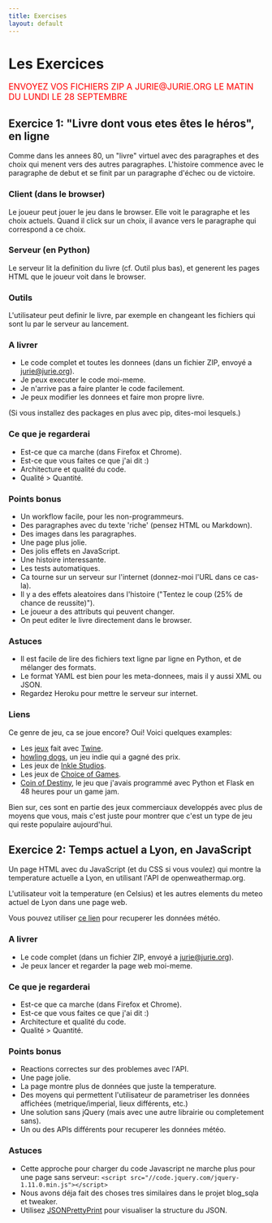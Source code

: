 ```yaml
---
title: Exercises
layout: default
---
```

# Les Exercices

<p style="font-size:larger; color:red">ENVOYEZ VOS FICHIERS ZIP A JURIE@JURIE.ORG LE MATIN DU LUNDI LE 28 SEPTEMBRE</p>

## Exercice 1: "Livre dont vous etes êtes le héros", en ligne

Comme dans les annees 80, un "livre" virtuel avec des paragraphes et des choix qui menent vers des autres paragraphes. L'histoire commence avec le paragraphe de debut et se finit par un paragraphe d'échec ou de victoire.

### Client (dans le browser)

Le joueur peut jouer le jeu dans le browser. Elle voit le paragraphe et les choix actuels. Quand il click sur un choix, il avance vers le paragraphe qui correspond a ce choix.

### Serveur (en Python)

Le serveur lit la definition du livre (cf. Outil plus bas), et generent les pages HTML que le joueur voit dans le browser.

### Outils

L'utilisateur peut definir le livre, par exemple en changeant les fichiers qui sont lu par le serveur au lancement.

### A livrer

- Le code complet et toutes les donnees (dans un fichier ZIP, envoyé a jurie@jurie.org).
- Je peux executer le code moi-meme.
- Je n'arrive pas a faire planter le code facilement.
- Je peux modifier les donnees et faire mon propre livre.

(Si vous installez des packages en plus avec pip, dites-moi lesquels.)

### Ce que je regarderai

- Est-ce que ca marche (dans Firefox et Chrome).
- Est-ce que vous faites ce que j'ai dit :)
- Architecture et qualité du code.
- Qualité > Quantité.

### Points bonus

- Un workflow facile, pour les non-programmeurs.
- Des paragraphes avec du texte 'riche' (pensez HTML ou Markdown).
- Des images dans les paragraphes.
- Une page plus jolie.
- Des jolis effets en JavaScript.
- Une histoire interessante.
- Les tests automatiques.
- Ca tourne sur un serveur sur l'internet (donnez-moi l'URL dans ce cas-la).
- Il y a des effets aleatoires dans l'histoire ("Tentez le coup (25% de chance de reussite)").
- Le joueur a des attributs qui peuvent changer.
- On peut editer le livre directement dans le browser.

### Astuces

- Il est facile de lire des fichiers text ligne par ligne en Python, et de mélanger des formats.
- Le format YAML est bien pour les meta-donnees, mais il y aussi XML ou JSON.
- Regardez Heroku pour mettre le serveur sur internet.

### Liens

Ce genre de jeu, ca se joue encore? Oui! Voici quelques examples:

- Les [jeux](http://twinehub.weebly.com/) fait avec [Twine](http://twinery.org/).
- [howling dogs](http://aliendovecote.com/uploads/twine/howlingdogs/howlingdogs.html), un jeu indie qui a gagné des prix.
- Les jeux de [Inkle Studios](http://www.inklestudios.com/).
- Les jeux de [Choice of Games](https://www.choiceofgames.com/).
- [Coin of Destiny](http://molyjam12.herokuapp.com), le jeu que j'avais programmé avec Python et Flask en 48 heures pour un game jam.

Bien sur, ces sont en partie des jeux commerciaux developpés avec plus de moyens que vous, mais c'est juste pour montrer que c'est un type de jeu qui reste populaire aujourd'hui.

## Exercice 2: Temps actuel a Lyon, en JavaScript

Un page HTML avec du JavaScript (et du CSS si vous voulez) qui montre la temperature actuelle a Lyon, en utilisant l'API de openweathermap.org.

L'utilisateur voit la temperature (en Celsius) et les autres elements du meteo actuel de Lyon dans une page web.

Vous pouvez utiliser [ce lien](http://api.openweathermap.org/data/2.5/find?q=Lyon,fr&units=metric) pour recuperer les données météo.

### A livrer

- Le code complet (dans un fichier ZIP, envoyé a jurie@jurie.org).
- Je peux lancer et regarder la page web moi-meme.

### Ce que je regarderai

- Est-ce que ca marche (dans Firefox et Chrome).
- Est-ce que vous faites ce que j'ai dit :)
- Architecture et qualité du code.
- Qualité > Quantité.

### Points bonus

- Reactions correctes sur des problemes avec l'API.
- Une page jolie.
- La page montre plus de données que juste la temperature.
- Des moyens qui permettent l'utilisateur de parametriser les données affichées (metrique/imperial, lieux différents, etc.)
- Une solution sans jQuery (mais avec une autre librairie ou completement sans).
- Un ou des APIs différents pour recuperer les données météo.

### Astuces

- Cette approche pour charger du code Javascript ne marche plus pour une page sans serveur:
```<script src="//code.jquery.com/jquery-1.11.0.min.js"></script>```
- Nous avons déja fait des choses tres similaires dans le projet blog_sqla et tweaker.
- Utilisez [JSONPrettyPrint](http://jsonprettyprint.com/) pour visualiser la structure du JSON.
